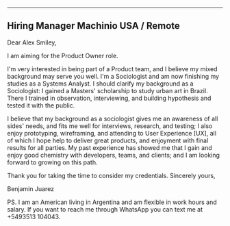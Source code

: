   ----------------
  Hiring Manager
  Machinio
  USA / Remote
  ----------------

Dear Alex Smiley,

I am aiming for the Product Owner role.

I'm very interested in being part of a Product team, and I believe my
mixed background may serve you well. I'm a Sociologist and am now
finishing my studies as a Systems Analyst. I should clarify my
background as a Sociologist: I gained a Masters' scholarship to study
urban art in Brazil. There I trained in observation, interviewing, and
building hypothesis and tested it with the public.

I believe that my background as a sociologist gives me an awareness of
all sides' needs, and fits me well for interviews, research, and
testing; I also enjoy prototyping, wireframing, and attending to User
Experience \[UX\], all of which I hope help to deliver great products,
and enjoyment with final results for all parties. My past experience has
showed me that I gain and enjoy good chemistry with developers,
teams, and clients; and I am looking forward to growing on this path.

Thank you for taking the time to consider my credentials. Sincerely
yours,

Benjamin Juarez

PS. I am an American living in Argentina and am flexible in work hours
and salary. If you want to reach me through WhatsApp you can text me at
+5493513 104043.
